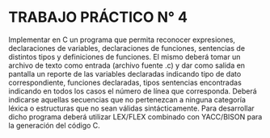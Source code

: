 # TRABAJO PRÁCTICO N° 4

Implementar en C un programa que permita reconocer expresiones, declaraciones de variables, declaraciones de funciones, sentencias de distintos tipos y definiciones de funciones. 
El mismo deberá tomar un archivo de texto como entrada (archivo fuente .c) y dar como salida en pantalla un reporte de las variables declaradas indicando tipo de dato correspondiente, funciones declaradas, tipos sentencias encontradas indicando en todos los casos el número de línea que corresponda. 
Deberá indicarse aquellas secuencias que no pertenezcan a ninguna categoría léxica o estructuras que no sean válidas sintácticamente. Para desarrollar dicho programa deberá utilizar LEX/FLEX combinado con YACC/BISON para la generación del código C.

